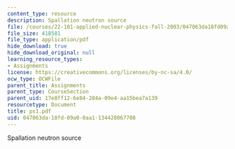 ```yaml
---
content_type: resource
description: Spallation neutron source
file: /courses/22-101-applied-nuclear-physics-fall-2003/047063da18fd09a00aa1134428067708_ps1.pdf
file_size: 418581
file_type: application/pdf
hide_download: true
hide_download_original: null
learning_resource_types:
- Assignments
license: https://creativecommons.org/licenses/by-nc-sa/4.0/
ocw_type: OCWFile
parent_title: Assignments
parent_type: CourseSection
parent_uid: 17e8ff12-6e84-284a-09e4-aa15bea7a139
resourcetype: Document
title: ps1.pdf
uid: 047063da-18fd-09a0-0aa1-134428067708
---
```

Spallation neutron source